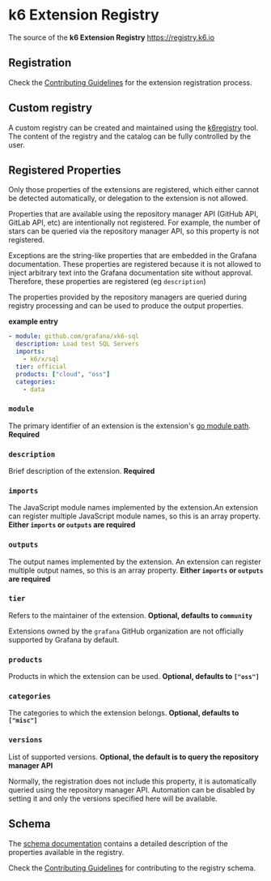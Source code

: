 # k6 Extension Registry

The source of the **k6 Extension Registry** https://registry.k6.io

## Registration

Check the [Contributing Guidelines](CONTRIBUTING.md) for the extension registration process.

## Custom registry

A custom registry can be created and maintained using the [k6registry](https://github.com/grafana/k6registry) tool. The content of the registry and the catalog can be fully controlled by the user.

## Registered Properties

Only those properties of the extensions are registered, which either cannot be detected automatically, or delegation to the extension is not allowed.

Properties that are available using the repository manager API (GitHub API, GitLab API, etc) are intentionally not registered. For example, the number of stars can be queried via the repository manager API, so this property is not registered.

Exceptions are the string-like properties that are embedded in the Grafana documentation. These properties are registered because it is not allowed to inject arbitrary text into the Grafana documentation site without approval. Therefore, these properties are registered (eg `description`)

The properties provided by the repository managers are queried during registry processing and can be used to produce the output properties.

**example entry**

```yaml
- module: github.com/grafana/xk6-sql
  description: Load test SQL Servers
  imports:
    - k6/x/sql
  tier: official
  products: ["cloud", "oss"]
  categories:
    - data
```

### `module`

The primary identifier of an extension is the extension's [go module path](https://go.dev/ref/mod#module-path). **Required**

### `description`

Brief description of the extension. **Required**

### `imports`

The JavaScript module names implemented by the extension.An extension can register multiple JavaScript module names, so this is an array property. **Either `imports` or `outputs` are required**

### `outputs`

The output names implemented by the extension. An extension can register multiple output names, so this is an array property. **Either `imports` or `outputs` are required**

### `tier`

Refers to the maintainer of the extension. **Optional, defaults to `community`**

Extensions owned by the `grafana` GitHub organization are not officially supported by Grafana by default.

### `products`

Products in which the extension can be used. **Optional, defaults to `["oss"]`**

### `categories`

The categories to which the extension belongs. **Optional, defaults to `["misc"]`**

### `versions`

List of supported versions. **Optional, the default is to query the repository manager API**

Normally, the registration does not include this property, it is automatically queried using the repository manager API. Automation can be disabled by setting it and only the versions specified here will be available.

## Schema

The [schema documentation](https://registry.k6.io/registry.schema.html) contains a detailed description of the properties available in the registry.

Check the [Contributing Guidelines](CONTRIBUTING.md) for contributing to the registry schema.
